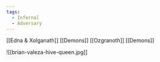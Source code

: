 ```yaml
---
tags:
  - Infernal
  - Adversary
---
```

[[Edna & Xolganath]]
[[Demons]]
[[Ozgranoth]]
[[Demons]] 

![[brian-valeza-hive-queen.jpg]]